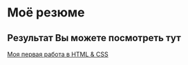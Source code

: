 # Моё резюме

## Результат Вы можете посмотреть тут

[Моя первая работа в HTML & CSS](https://tofchik.github.io/resume/)
